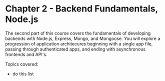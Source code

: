 # Chapter 2 -  Backend Fundamentals, Node.js
The second part of this course covers the fundamentals of developing backends with Node.js, Express, Mongo, and Mongoose.  You will explore a progression of application architecures beginning with a single app file, passing through authenticated apps, and ending with asynchronous frontends and API's.  

Topics covered:
* do this list